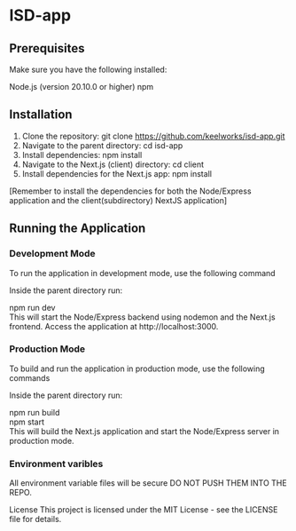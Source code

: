 # ISD-app

## Prerequisites

Make sure you have the following installed:

Node.js (version 20.10.0 or higher)
npm

## Installation

1. Clone the repository:
   git clone https://github.com/keelworks/isd-app.git
2. Navigate to the parent directory:
   cd isd-app
3. Install dependencies:
   npm install
4. Navigate to the Next.js (client) directory:
   cd client
5. Install dependencies for the Next.js app:
   npm install

[Remember to install the dependencies for both the Node/Express application and the client(subdirectory) NextJS application]

## Running the Application

### Development Mode

To run the application in development mode, use the following command

Inside the parent directory run:

npm run dev <br>
This will start the Node/Express backend using nodemon and the Next.js frontend. Access the application at http://localhost:3000.

### Production Mode

To build and run the application in production mode, use the following commands

Inside the parent directory run:

npm run build <br>
npm start <br>
This will build the Next.js application and start the Node/Express server in production mode.

### Environment varibles

All environment variable files will be secure DO NOT PUSH THEM INTO THE REPO.

License
This project is licensed under the MIT License - see the LICENSE file for details.
